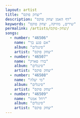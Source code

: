 ```yaml
---
layout: artist
title: "יצחק פוקס"
description: "דף האמן יצחק פוקס"
keywords: "שירים, מוזיקה, יצחק פוקס"
permalink: /artists/יצחק-פוקס/
songs:
  - number: "46506"
    name: "אם פגע בך"
    album: "סינגלים"
    artist: "יצחק פוקס"
  - number: "46507"
    name: "בורו פארק"
    album: "סינגלים"
    artist: "יצחק פוקס"
  - number: "46508"
    name: "מי יעלה"
    album: "סינגלים"
    artist: "יצחק פוקס"
  - number: "46509"
    name: "רחל אמנו"
    album: "סינגלים"
    artist: "יצחק פוקס"
---
```

